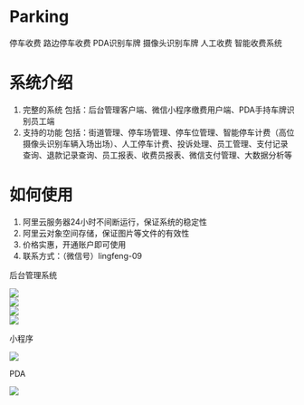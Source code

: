# Parking
停车收费 路边停车收费 PDA识别车牌 摄像头识别车牌 人工收费 智能收费系统

# 系统介绍
1. 完整的系统 包括：后台管理客户端、微信小程序缴费用户端、PDA手持车牌识别员工端
2. 支持的功能 包括：街道管理、停车场管理、停车位管理、智能停车计费（高位摄像头识别车辆入场出场）、人工停车计费、投诉处理、员工管理、支付记录查询、退款记录查询、员工报表、收费员报表、微信支付管理、大数据分析等

# 如何使用
1. 阿里云服务器24小时不间断运行，保证系统的稳定性
2. 阿里云对象空间存储，保证图片等文件的有效性
3. 价格实惠，开通账户即可使用
4. 联系方式：（微信号）lingfeng-09

后台管理系统
<div>
  <image src="https://github.com/Tenglingfeng/Parking/blob/main/image/1.png"/>
</div>
<div>
  <image src="https://github.com/Tenglingfeng/Parking/blob/main/image/2.png"/>
</div>
<div>
  <image src="https://github.com/Tenglingfeng/Parking/blob/main/image/3.png"/>
</div>
<div>
  <image src="https://github.com/Tenglingfeng/Parking/blob/main/image/4.png"/>
</div>

小程序
<div>
  <image src="https://github.com/Tenglingfeng/Parking/blob/main/image/5.png"/>
</div>

PDA
<div>
  <image src="https://github.com/Tenglingfeng/Parking/blob/main/image/6.png"/>
</div>

